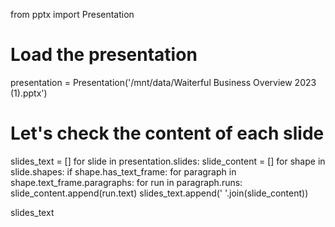 from pptx import Presentation

# Load the presentation
presentation = Presentation('/mnt/data/Waiterful Business Overview 2023 (1).pptx')

# Let's check the content of each slide
slides_text = []
for slide in presentation.slides:
    slide_content = []
    for shape in slide.shapes:
        if shape.has_text_frame:
            for paragraph in shape.text_frame.paragraphs:
                for run in paragraph.runs:
                    slide_content.append(run.text)
    slides_text.append(' '.join(slide_content))

slides_text

